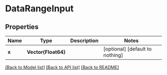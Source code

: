 # DataRangeInput


## Properties
Name | Type | Description | Notes
------------ | ------------- | ------------- | -------------
**x** | **Vector{Float64}** |  | [optional] [default to nothing]


[[Back to Model list]](../README.md#models) [[Back to API list]](../README.md#api-endpoints) [[Back to README]](../README.md)


